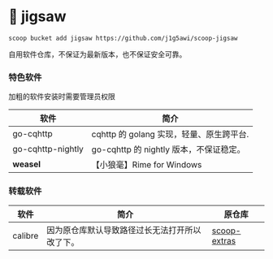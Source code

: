 # 🧩 jigsaw

`scoop bucket add jigsaw https://github.com/j1g5awi/scoop-jigsaw`

自用软件仓库，不保证为最新版本，也不保证安全可靠。

### 特色软件

加粗的软件安装时需要管理员权限

| 软件              | 简介                                     |
| ----------------- | ---------------------------------------- |
| go-cqhttp         | cqhttp 的 golang 实现，轻量、原生跨平台. |
| go-cqhttp-nightly | go-cqhttp 的 nightly 版本，不保证稳定。  |
| **weasel**        | 【小狼毫】Rime for Windows               |

### 转载软件

| 软件    | 简介                                           | 原仓库            |
| ------- | ---------------------------------------------- | ----------------- |
| calibre | 因为原仓库默认导致路径过长无法打开所以改了下。 | [scoop-extras][1] |

[1]: https://github.com/lukesampson/scoop-extras
